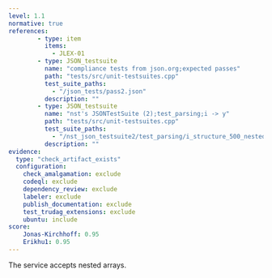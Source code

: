 ```yaml
---
level: 1.1
normative: true
references:
        - type: item
          items:
            - JLEX-01
        - type: JSON_testsuite
          name: "compliance tests from json.org;expected passes"
          path: "tests/src/unit-testsuites.cpp"
          test_suite_paths:
            - "/json_tests/pass2.json"
          description: ""
        - type: JSON_testsuite
          name: "nst's JSONTestSuite (2);test_parsing;i -> y"
          path: "tests/src/unit-testsuites.cpp"
          test_suite_paths:
            - "/nst_json_testsuite2/test_parsing/i_structure_500_nested_arrays.json"
          description: ""
evidence:
  type: "check_artifact_exists"
  configuration:
    check_amalgamation: exclude
    codeql: exclude
    dependency_review: exclude
    labeler: exclude
    publish_documentation: exclude
    test_trudag_extensions: exclude
    ubuntu: include
score:
    Jonas-Kirchhoff: 0.95
    Erikhu1: 0.95
---
```


The service accepts nested arrays.
